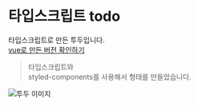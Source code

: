 # 타입스크립트 todo

타입스크립트로 만든 투두입니다.  
[vue로 만든 버전 확인하기](https://github.com/minhanPark/typescript-todo-vue)

> 타입스크립트와  
> styled-components를 사용해서 형태를 만들었습니다.

![투두 이미지](https://user-images.githubusercontent.com/29043491/149792135-a175991a-3c0f-404c-8415-627869e77d9f.png)
